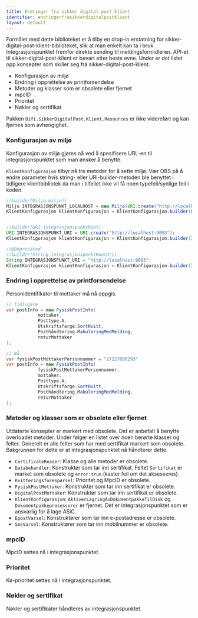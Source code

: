 ```yaml
---
title: Endringer fra sikker digital post klient
identifier: endringerfrasikkerdigitalpostklient
layout: default
---
```



Formålet med dette biblioteket er å tilby en drop-in erstatning for sikker-digital-post-klient-biblioteket, slik at man enkelt kan ta i bruk Integrasjonspunktet fremfor direkte sending til meldingsformidleren.
API-et til sikker-digital-post-klient er bevart etter beste evne. Under er det listet opp konsepter som skiller seg fra sikker-digital-post-klient.


- Konfigurasjon av miljø
- Endring i opprettelse av printforsendelse
- Metoder og klasser som er obsolete eller fjernet 
- mpcID
- Prioritet
- Nøkler og sertifikat 


Pakken `Difi.SikkerDigitalPost.Klient.Resources` er ikke videreført og kan fjernes som avhengighet.


### Konfigurasjon av miljø
Konfigurasjon av miljø gjøres nå ved å spesifisere URL-en til integrasjonspunktet som man ønsker å benytte.

`Klientkonfigurasjon` tilbyr nå tre metoder for å sette miljø. Vær OBS på å endre parameter hvis string- eller URI-builder-metoden ble benyttet i tidligere klientbibliotek da man i tilfellet ikke vil få noen typefeil/synlige feil i koden. 

```java
//builder(Miljo miljo)}
Miljo INTEGRASJONSPUNKT_LOCALHOST = new Miljo(URI.create("http://localhost:9093"));
KlientKonfigurasjon klientKonfigurasjon = KlientKonfigurasjon.builder(miljo).build();


//builder(URI integrasjonspunktRoot)
URI INTEGRASJONSPUNKT_URI = URI.create("http://localhost:9093");
KlientKonfigurasjon klientKonfigurasjon = KlientKonfigurasjon.builder(INTEGRASJONSPUNKT_URI).build();

//@Deprecated
//builder(String integrasjonspunktRootUri)
String INTEGRASJONSPUNKT_URI = "http://localhost:9093";
KlientKonfigurasjon klientKonfigurasjon = KlientKonfigurasjon.builder(INTEGRASJONSPUNKT_URI).build();
```    

### Endring i opprettelse av printforsendelse

Personidentifikator til mottaker må nå oppgis.

```java
// Tidligere
var postInfo = new FysiskPostInfo(
            mottaker, 
            Posttype.A, 
            Utskriftsfarge.SortHvitt, 
            Posthåndtering.MakuleringMedMelding, 
            returMottaker
);

// Nå   
var fysiskPostMottakerPersonnummer = "27127000293"
var postInfo = new FysiskPostInfo(
            fysiskPostMottakerPersonnummer,
            mottaker, 
            Posttype.A, 
            Utskriftsfarge.SortHvitt, 
            Posthåndtering.MakuleringMedMelding, 
            returMottaker
);
```

### Metoder og klasser som er obsolete eller fjernet
Utdaterte konsepter er markert med obsolete. Det er anbefalt å benytte overloadet metoder. Under følger en listet over noen berørte klasser og felter.
Generelt er alle felter som har med sertifikat markert som obsolete. Bakgrunnen for dette er at integrasjonspunktet nå håndterer dette.

- `CertificateReader`: Klasse og alle metoder er obsolete.
- `Databehandler`: Konstruktør som tar inn sertifikat. Feltet `Sertifikat` er market som obsolete og `error:true` (kaster feil om det aksesseres).
- `Kvitteringsforespørsel`: Prioritet og MpcID er obsolete.
- `FysiskPostMottaker`: Konstruktør som tar inn sertifikat er obsolete.
- `DigitalPostMottaker`: Konstruktør som tar inn sertifikat er obsolete.
- `KlientKonfigurasjon`: `AktiverLagringAvDokumentpakkeTilDisk` og `Dokumentpakkeprosessorer` er fjernet. Det er integrasjonspunktet som er ansvarlig for å lage ASiC.
- `EpostVarsel`: Konstruktører som tar inn e-postadresse er obsolete.
- `SmsVarsel`: Konstruktører som tar inn mobilnummer er obsolete.
 

### mpcID
MpcID settes nå i integrasjonspunktet.

### Prioritet
Kø-prioritet settes nå i integrasjonspunktet.

### Nøkler og sertifikat
Nøkler og sertifikater håndteres av integrasjonspunktet.



